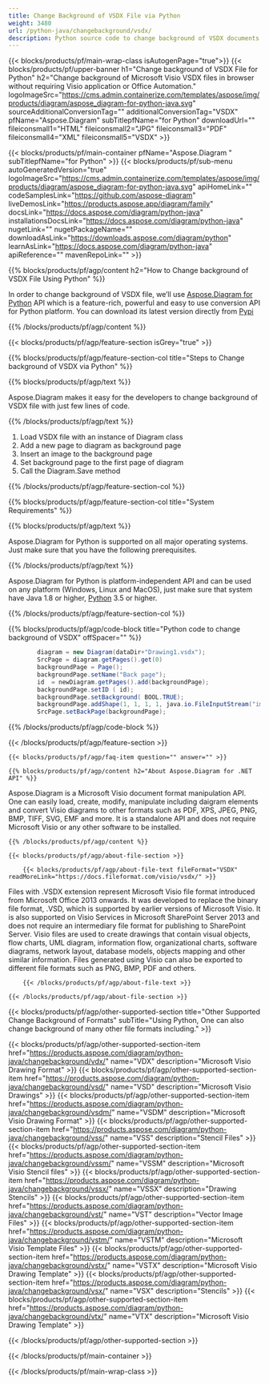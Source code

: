 ```yaml
---
title: Change Background of VSDX File via Python 
weight: 3480
url: /python-java/changebackground/vsdx/ 
description: Python source code to change background of VSDX documents within any Python based application.
---
```


{{< blocks/products/pf/main-wrap-class isAutogenPage="true">}}
{{< blocks/products/pf/upper-banner h1="Change background of VSDX File for Python" h2="Change background of Microsoft Visio VSDX files in browser without requiring Visio application or Office Automation." logoImageSrc="https://cms.admin.containerize.com/templates/aspose/img/products/diagram/aspose_diagram-for-python-java.svg" sourceAdditionalConversionTag="" additionalConversionTag="VSDX" pfName="Aspose.Diagram" subTitlepfName="for Python" downloadUrl="" fileiconsmall1="HTML" fileiconsmall2="JPG" fileiconsmall3="PDF" fileiconsmall4="XML" fileiconsmall5="VSDX" >}}

{{< blocks/products/pf/main-container pfName="Aspose.Diagram " subTitlepfName="for Python" >}}
{{< blocks/products/pf/sub-menu autoGeneratedVersion="true" logoImageSrc="https://cms.admin.containerize.com/templates/aspose/img/products/diagram/aspose_diagram-for-python-java.svg" apiHomeLink="" codeSamplesLink="https://github.com/aspose-diagram" liveDemosLink="https://products.aspose.app/diagram/family" docsLink="https://docs.aspose.com/diagram/python-java" installationsDocsLink="https://docs.aspose.com/diagram/python-java" nugetLink="" nugetPackageName="" downloadAsLink="https://downloads.aspose.com/diagram/python" learnAsLink="https://docs.aspose.com/diagram/python-java" apiReference="" mavenRepoLink="" >}}

{{% blocks/products/pf/agp/content h2="How to Change background of VSDX File Using Python" %}}

 In order to change background of VSDX file, we’ll use
 [Aspose.Diagram for Python](https://products.aspose.com/diagram/python-java/) 
 API which is a feature-rich, powerful and easy to use conversion API for Python platform. You can download its latest version directly from
 [Pypi](https://pypi.org/project/aspose-diagram/) 

{{% /blocks/products/pf/agp/content %}}

{{< blocks/products/pf/agp/feature-section isGrey="true" >}}

{{% blocks/products/pf/agp/feature-section-col title="Steps to Change background of VSDX via Python" %}}

{{% blocks/products/pf/agp/text %}}

 Aspose.Diagram makes it easy for the developers to change background of VSDX file with just few lines of code.

{{% /blocks/products/pf/agp/text %}}

1.  Load VSDX file with an instance of Diagram class
1.  Add a new page to diagram as background page
1.  Insert an image to the background page
1.  Set background page to the first page of diagram
1.  Call the Diagram.Save method 

{{% /blocks/products/pf/agp/feature-section-col %}}

{{% blocks/products/pf/agp/feature-section-col title="System Requirements" %}}

{{% blocks/products/pf/agp/text %}}

 Aspose.Diagram for Python is supported on all major operating systems. Just make sure that you have the following prerequisites.

{{% /blocks/products/pf/agp/text %}}

 Aspose.Diagram for Python is platform-independent API and can be used on any platform (Windows, Linux and MacOS), just make sure that system have Java 1.8 or higher, [Python](https://www.python.org/downloads/) 3.5 or higher. 

{{% /blocks/products/pf/agp/feature-section-col %}}

{{% blocks/products/pf/agp/code-block title="Python code to change background of VSDX" offSpacer="" %}}

```cs
        diagram = new Diagram(dataDir+"Drawing1.vsdx");
        SrcPage = diagram.getPages().get(0)
        backgroundPage = Page();
        backgroundPage.setName("Back page");  
        id  = newDiagram.getPages().add(backgroundPage);
        backgroundPage.setID ( id);
        backgroundPage.setBackground( BOOL.TRUE);
        backgroundPage.addShape(1, 1, 1, 1, java.io.FileInputStream("image.png"));
        SrcPage.setBackPage(backgroundPage);
```

{{% /blocks/products/pf/agp/code-block %}}

{{< /blocks/products/pf/agp/feature-section >}}

    {{< blocks/products/pf/agp/faq-item question="" answer="" >}}
 

<!-- aboutfile Starts -->

    {{% blocks/products/pf/agp/content h2="About Aspose.Diagram for .NET API" %}}

 Aspose.Diagram is a Microsoft Visio document format manipulation API. One can easily load, create, modify, manipulate including daigram elements and convert Visio diagrams to other formats such as PDF, XPS, JPEG, PNG, BMP, TIFF, SVG, EMF and more. It is a standalone API and does not require Microsoft Visio or any other software to be installed.  

    {{% /blocks/products/pf/agp/content %}}

    {{< blocks/products/pf/agp/about-file-section >}}

        {{< blocks/products/pf/agp/about-file-text fileFormat="VSDX" readMoreLink="https://docs.fileformat.com/visio/vsdx/" >}}
Files with .VSDX extension represent Microsoft Visio file format introduced from Microsoft Office 2013 onwards. It was developed to replace the binary file format, .VSD, which is supported by earlier versions of Microsoft Visio. It is also supported on Visio Services in Microsoft SharePoint Server 2013 and does not require an intermediary file format for publishing to SharePoint Server. Visio files are used to create drawings that contain visual objects, flow charts, UML diagram, information flow, organizational charts, software diagrams, network layout, database models, objects mapping and other similar information. Files generated using Visio can also be exported to different file formats such as PNG, BMP, PDF and others. 

        {{< /blocks/products/pf/agp/about-file-text >}}

    {{< /blocks/products/pf/agp/about-file-section >}}

<!-- aboutfile Ends -->

{{< blocks/products/pf/agp/other-supported-section title="Other Supported Change Background of Formats" subTitle="Using Python, One can also change background of many other file formats including." >}}

{{< blocks/products/pf/agp/other-supported-section-item href="https://products.aspose.com/diagram/python-java/changebackground/vdx/" name="VDX" description="Microsoft Visio Drawing Format" >}}
{{< blocks/products/pf/agp/other-supported-section-item href="https://products.aspose.com/diagram/python-java/changebackground/vsd/" name="VSD" description="Microsoft Visio Drawings" >}}
{{< blocks/products/pf/agp/other-supported-section-item href="https://products.aspose.com/diagram/python-java/changebackground/vsdm/" name="VSDM" description="Microsoft Visio Drawing Format" >}}
{{< blocks/products/pf/agp/other-supported-section-item href="https://products.aspose.com/diagram/python-java/changebackground/vss/" name="VSS" description="Stencil Files" >}}
{{< blocks/products/pf/agp/other-supported-section-item href="https://products.aspose.com/diagram/python-java/changebackground/vssm/" name="VSSM" description="Microsoft Visio Stencil files" >}}
{{< blocks/products/pf/agp/other-supported-section-item href="https://products.aspose.com/diagram/python-java/changebackground/vssx/" name="VSSX" description="Drawing Stencils" >}}
{{< blocks/products/pf/agp/other-supported-section-item href="https://products.aspose.com/diagram/python-java/changebackground/vst/" name="VST" description="Vector Image Files" >}}
{{< blocks/products/pf/agp/other-supported-section-item href="https://products.aspose.com/diagram/python-java/changebackground/vstm/" name="VSTM" description="Microsoft Visio Template Files" >}}
{{< blocks/products/pf/agp/other-supported-section-item href="https://products.aspose.com/diagram/python-java/changebackground/vstx/" name="VSTX" description="Microsoft Visio Drawing Template" >}}
{{< blocks/products/pf/agp/other-supported-section-item href="https://products.aspose.com/diagram/python-java/changebackground/vsx/" name="VSX" description="Stencils" >}}
{{< blocks/products/pf/agp/other-supported-section-item href="https://products.aspose.com/diagram/python-java/changebackground/vtx/" name="VTX" description="Microsoft Visio Drawing Template" >}}

{{< /blocks/products/pf/agp/other-supported-section >}}

{{< /blocks/products/pf/main-container >}}
    
{{< /blocks/products/pf/main-wrap-class >}}